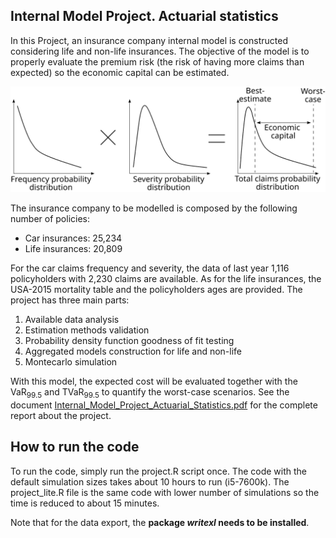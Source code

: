 ## Internal Model Project. Actuarial statistics

In this Project, an insurance company internal model is constructed considering life and non-life insurances. The objective of the model is to properly evaluate the premium risk (the risk of having more claims than expected) so the economic capital can be estimated.

<p align="center">
   <img src="https://raw.githubusercontent.com/asiergs/csv_to_view/main/Economic_Capital.svg" alt="2400"/>
</p>

The insurance company to be modelled is composed by the following number of policies:
-	Car insurances: 25,234
-	Life insurances: 20,809

For the car claims frequency and severity, the data of last year 1,116 policyholders with 2,230 claims are available. As for the life insurances, the USA-2015 mortality table and the policyholders ages are provided.
The project has three main parts:
1.	Available data analysis
2.	Estimation methods validation
3.	Probability density function goodness of fit testing
4.	Aggregated models construction for life and non-life
5.	Montecarlo simulation

With this model, the expected cost will be evaluated together with the VaR<sub>99.5</sub> and TVaR<sub>99.5</sub> to quantify the worst-case scenarios.
See the document [Internal_Model_Project_Actuarial_Statistics.pdf](https://github.com/asiergs/Internal-Model-Project-Actuarial-Statistics/blob/main/Internal_Model_Project_Actuarial_Statistics.pdf) for the complete report about the project.

## How to run the code

To run the code, simply run the project.R script once. The code with the default simulation sizes takes about 10 hours to run (i5-7600k). The project_lite.R file is the same code with lower number of simulations so the time is reduced to about 15 minutes.

Note that for the data export, the **package _writexl_ needs to be installed**.
